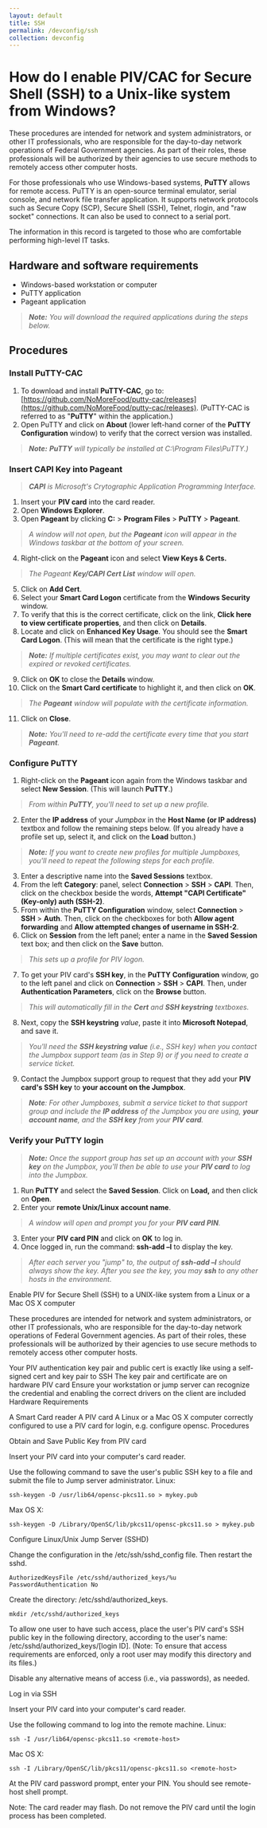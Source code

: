 ```yaml
---
layout: default
title: SSH
permalink: /devconfig/ssh
collection: devconfig
---
```


# How do I enable PIV/CAC for Secure Shell (SSH) to a Unix-like system from Windows?

These procedures are intended for network and system administrators, or other IT professionals, who are responsible for the day-to-day network operations of Federal Government agencies.  As part of their roles, these professionals will be authorized by their agencies to use secure methods to remotely access other computer hosts.

For those professionals who use Windows-based systems, **PuTTY** allows for remote access. PuTTY is an open-source terminal emulator, serial console, and network file transfer application. It supports network protocols such as Secure Copy (SCP), Secure Shell (SSH), Telnet, rlogin, and &quot;raw socket&quot; connections. It can also be used to connect to a serial port.

The information in this record is targeted to those who are comfortable performing high-level IT tasks.
## Hardware and software requirements

- Windows-based workstation or computer
- PuTTY application
- Pageant application

> _**Note:**  You will download the required applications during the steps below._

## Procedures

### Install PuTTY-CAC

1. To download and install **PuTTY-CAC**, go to: [https://github.com/NoMoreFood/putty-cac/releases](https://github.com/NoMoreFood/putty-cac/releases).  (PuTTY-CAC is referred to as &quot;**PuTTY**&quot; within the application.)
2. Open PuTTY and click on **About** (lower left-hand corner of the **PuTTY Configuration** window) to verify that the correct version was installed.

> _**Note:**  **PuTTY** will typically be installed at C:\Program Files\PuTTY.)_

### Insert CAPI Key into Pageant

> _**CAPI** is Microsoft's Crytographic Application Programming Interface._

1. Insert your **PIV card** into the card reader.
2. Open **Windows Explorer**.
3. Open **Pageant** by clicking **C:** &gt; **Program Files** &gt; **PuTTY** &gt; **Pageant**.

> _A window will not open, but the **Pageant** icon will appear in the Windows taskbar at the bottom of your screen._

4. Right-click on the **Pageant** icon and select **View Keys &amp; Certs.**

> _The Pageant **Key/CAPI Cert List** window will open._

5. Click on **Add Cert**.
6. Select your **Smart Card Logon** certificate from the **Windows Security** window.
7. To verify that this is the correct certificate, click on the link, **Click here to view certificate properties**, and then click on **Details**.
8. Locate and click on **Enhanced Key Usage**. You should see the **Smart Card Logon**. (This will mean that the certificate is the right type.)

> _**Note:**  If multiple certificates exist, you may want to clear out the expired or revoked certificates._

9. Click on **OK** to close the **Details** window.
10. Click on the **Smart Card certificate** to highlight it, and then click on **OK**.

> _The **Pageant** window will populate with the certificate information._

11. Click on **Close**.

> _**Note:**  You'll need to re-add the certificate every time that you start **Pageant**._

### Configure PuTTY

1. Right-click on the **Pageant** icon again from the Windows taskbar and select **New Session**.  (This will launch **PuTTY**.)

> _From within **PuTTY**, you'll need to set up a new profile._  

2. Enter the **IP address** of your _Jumpbox_ in the **Host Name (or IP address)** textbox and follow the remaining steps below.  (If you already have a profile set up, select it, and click on the **Load** button.)

> _**Note:**  If you want to create new profiles for multiple Jumpboxes, you'll need to repeat the following steps for each profile._

3. Enter a descriptive name into the **Saved Sessions** textbox.
4. From the left **Category**: panel, select **Connection** &gt; **SSH** &gt; **CAPI**. Then, click on the checkbox beside the words, **Attempt &quot;CAPI Certificate&quot; (Key-only) auth (SSH-2)**.
5. From within the **PuTTY Configuration** window, select **Connection** &gt; **SSH** &gt; **Auth**. Then, click on the checkboxes for both **Allow agent forwarding** and **Allow attempted changes of username in SSH-2**.
6. Click on **Session** from the left panel; enter a name in the **Saved Session** text box; and then click on the **Save** button. 

> _This sets up a profile for PIV logon._

7. To get your PIV card&#39;s **SSH key**, in the **PuTTY Configuration** window, go to the left panel and click on **Connection** &gt; **SSH** &gt; **CAPI**.  Then, under **Authentication Parameters**, click on  the **Browse** button.  

> _This will automatically fill in the **Cert** and **SSH keystring** textboxes._

8. Next, copy the **SSH keystring** _value_, paste it into **Microsoft Notepad**, and save it.  

> _You'll need the **SSH keystring value** (i.e., _SSH key_) when you contact the Jumpbox support team (as in Step 9) or if you need to create a service ticket._

9. Contact the Jumpbox support group to request that they add your **PIV card&#39;s SSH key** to **your account on the Jumpbox**.

> _**Note**:  For other Jumpboxes, submit a service ticket to that support group and include the **IP address** of the Jumpbox you are using, **your account name**, and the **SSH key** from your **PIV card**._

### Verify your PuTTY login

> _**Note:**  Once the support group has set up an account with your **SSH key** on the Jumpbox, you'll then be able to use your **PIV card** to log into the Jumpbox._

1. Run **PuTTY** and select the **Saved Session**. Click on **Load,** and then click on **Open**.
2. Enter your **remote Unix/Linux account name**.  

> _A window will open and prompt you for your **PIV card PIN**._

3. Enter your **PIV card PIN** and click on **OK** to log in.
4. Once logged in, run the command: **ssh-add –l** to display the key.  

> _After each server you &quot;jump&quot; to, the output of **ssh-add –l** should always show the key.  After you see the key, you may **ssh** to any other hosts in the environment._

Enable PIV for Secure Shell (SSH) to a UNIX-like system from a Linux or a Mac OS X computer

These procedures are intended for network and system administrators, or other IT professionals, who are responsible for the day-to-day network operations of Federal Government agencies. As part of their roles, these professionals will be authorized by their agencies to use secure methods to remotely access other computer hosts.

Your PIV authentication key pair and public cert is exactly like using a self-signed cert and key pair to SSH
The key pair and certificate are on hardware PIV card
Ensure your workstation or jump server can recognize the credential and enabling the correct drivers on the client are included
Hardware Requirements

A Smart Card reader
A PIV card
A Linux or a Mac OS X computer correctly configured to use a PIV card for login, e.g. configure opensc.
Procedures

Obtain and Save Public Key from PIV card

Insert your PIV card into your computer's card reader.

Use the following command to save the user's public SSH key to a file and submit the file to Jump server administrator. Linux:

	ssh-keygen -D /usr/lib64/opensc-pkcs11.so > mykey.pub
Max OS X:

	ssh-keygen -D /Library/OpenSC/lib/pkcs11/opensc-pkcs11.so > mykey.pub
Configure Linux/Unix Jump Server (SSHD)

Change the configuration in the /etc/ssh/sshd_config file. Then restart the sshd.

	AuthorizedKeysFile /etc/sshd/authorized_keys/%u
	PasswordAuthentication No
Create the directory: /etc/sshd/authorized_keys.

	mkdir /etc/sshd/authorized_keys
To allow one user to have such access, place the user's PIV card's SSH public key in the following directory, according to the user's name: /etc/sshd/authorized_keys/[login ID]. (Note: To ensure that access requirements are enforced, only a root user may modify this directory and its files.)

Disable any alternative means of access (i.e., via passwords), as needed.

Log in via SSH

Insert your PIV card into your computer's card reader.

Use the following command to log into the remote machine. Linux:

	ssh -I /usr/lib64/opensc-pkcs11.so <remote-host>
Mac OS X:

 	ssh -I /Library/OpenSC/lib/pkcs11/opensc-pkcs11.so <remote-host>
At the PIV card password prompt, enter your PIN. You should see remote-host shell prompt.

Note: The card reader may flash. Do not remove the PIV card until the login process has been completed.
